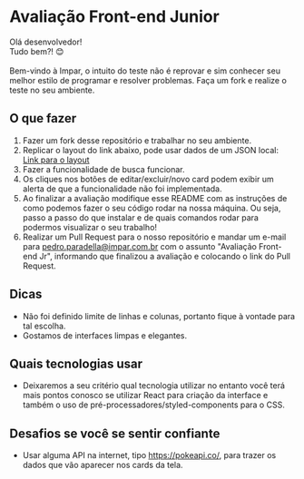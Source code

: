 # Avaliação Front-end Junior
Olá desenvolvedor!\
Tudo bem?! 😊\
\
Bem-vindo à Impar, o intuito do teste não é reprovar e sim conhecer seu melhor estilo de programar e resolver problemas. Faça um fork e realize o teste no seu ambiente.

## O que fazer
1. Fazer um fork desse repositório e trabalhar no seu ambiente.
2. Replicar o layout do link abaixo, pode usar dados de um JSON local:\
[Link para o layout](https://xd.adobe.com/view/c715f110-fbd4-4323-be0c-0e453c1450db-9246/?fullscreen&hints=off)
2. Fazer a funcionalidade de busca funcionar.
3. Os cliques nos botões de editar/excluir/novo card podem exibir um alerta de que a funcionalidade não foi implementada.
4. Ao finalizar a avaliação modifique esse README com as instruções de como podemos fazer o seu código rodar na nossa máquina. Ou seja, passo a passo do que instalar e de quais comandos rodar para podermos visualizar o seu trabalho!
5. Realizar um Pull Request para o nosso repositório e mandar um e-mail para pedro.paradella@impar.com.br com o assunto "Avaliação Front-end Jr", informando que finalizou a avaliação e colocando o link do Pull Request. 

## Dicas
* Não foi definido limite de linhas e colunas, portanto fique à vontade para tal escolha.
* Gostamos de interfaces limpas e elegantes.

## Quais tecnologias usar
* Deixaremos a seu critério qual tecnologia utilizar no entanto você terá mais pontos conosco se utilizar React para criação da interface e também o uso de pré-processadores/styled-components para o CSS.

## Desafios se você se sentir confiante
* Usar alguma API na internet, tipo https://pokeapi.co/, para trazer os dados que vão aparecer nos cards da tela.
